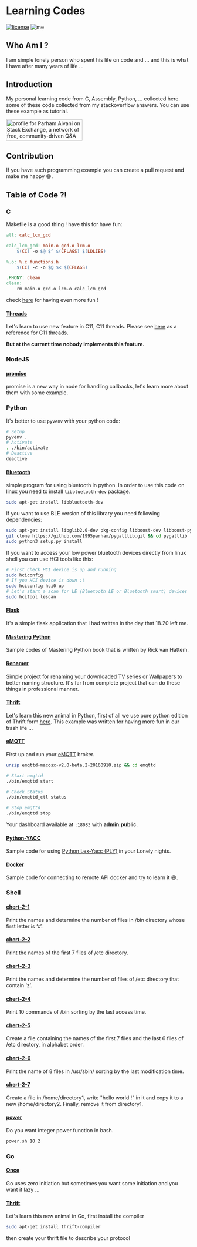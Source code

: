 # Learning Codes

[![license](https://img.shields.io/github/license/1995parham/Learning.svg?style=flat-square)]()
![me](https://img.shields.io/badge/me-parham-orange.svg?style=flat-square)

## Who Am I ?
I am simple lonely person who spent his life on code and ...
and this is what I have after many years of life ...

## Introduction
My personal learning code from C, Assembly, Python, ... collected
here. some of these code collected from
my stackoverflow answers.
You can use these example as tutorial.

<a href="http://stackexchange.com/users/5317842">
<img src="https://stackexchange.com/users/flair/5317842.png?theme=dark" width="208" height="58" alt="profile for Parham Alvani on Stack Exchange, a network of free, community-driven Q&amp;A sites" title="profile for Parham Alvani on Stack Exchange, a network of free, community-driven Q&amp;A sites">
</a>

## Contribution
If you have such programming example you can create a pull request and make me happy :smile:.

## Table of Code ?!
### C
Makefile is a good thing ! have this for have fun:
```Makefile
all: calc_lcm_gcd

calc_lcm_gcd: main.o gcd.o lcm.o
	$(CC) -o $@ $^ $(CFLAGS) $(LDLIBS)

%.o: %.c functions.h
	$(CC) -c -o $@ $< $(CFLAGS)

.PHONY: clean
clean:
	rm main.o gcd.o lcm.o calc_lcm_gcd
```
check [here](http://www.cs.colby.edu/maxwell/courses/tutorials/maketutor/) for having even more fun !

#### [Threads](C/Threads)
Let's learn to use new feature in C11, C11 threads.
Please see [here](http://en.cppreference.com/w/c/thread) as a reference for C11 threads.

**But at the current time nobody implements this feature.**

### NodeJS
#### [promise](NodeJS/promise)
promise is a new way in node for handling callbacks, let's learn more about them with some example.

### Python
It's better to use `pyvenv` with your python code:
```sh
# Setup
pyvenv .
# Activate
. ./bin/activate
# Deactive
deactive
```
#### [Bluetooth](Python/bluetooth)
simple program for using bluetooth in python.
In order to use this code on linux you need to install `libbluetooth-dev`
package.
```sh
sudo apt-get install libbluetooth-dev
```
If you want to use BLE version of this library you need following dependencies:
```sh
sudo apt-get install libglib2.0-dev pkg-config libboost-dev libboost-python-dev libboost-thread-dev
git clone https://github.com/1995parham/pygattlib.git && cd pygattlib
sudo python3 setup.py install
```
If you want to access your low power bluetooth devices directly from linux shell
you can use HCI tools like this:
```sh
# First check HCI device is up and running
sudo hciconfig
# If you HCI device is down :(
sudo hciconfig hci0 up
# Let's start a scan for LE (Bluetooth LE or Bluetooth smart) devices
sudo hcitool lescan
```
#### [Flask](Python/flask)
It's a simple flask application that I had written in the day that 18.20 left me.

#### [Mastering Python](Python/mastering-python)
Sample codes of Mastering Python book that is written by Rick van Hattem.

#### [Renamer](Python/renamer)
Simple project for renaming your downloaded TV series or Wallpapers to better naming structure.
It's far from complete project that can do these things in professional manner.

#### [Thrift](Python/thrift)
Let's learn this new animal in Python, first of all we use pure python edition of Thrift form
[here](https://github.com/eleme/thriftpy). This example was written for having more fun in our
trash life ...

#### [eMQTT](Python/emqtt)
First up and run your [eMQTT](http://emqtt.io/) broker.
```sh
unzip emqttd-macosx-v2.0-beta.2-20160910.zip && cd emqttd

# Start emqttd
./bin/emqttd start

# Check Status
./bin/emqttd_ctl status

# Stop emqttd
./bin/emqttd stop
```
Your dashboard available at `:18083` with **admin:public**.

#### [Python-YACC](Python/python-yacc)
Sample code for using [Python Lex-Yacc (PLY)](http://www.dabeaz.com/ply/ply.html)
in your Lonely nights.

#### [Docker](Python/docker)
Sample code for connecting to remote API docker and try to learn it :laughing:.

### Shell
#### [chert-2-1](Shell/chert-2/chert-2-1.sh)
Print the names and determine the number of files in /bin directory whose
first letter is ‘c’.

#### [chert-2-2](Shell/chert-2/chert-2-2.sh)
Print the names of the first 7 files of /etc directory.

#### [chert-2-3](Shell/chert-2/chert-2-3.sh)
Print the names and determine the number of files of /etc directory that
contain ‘z’.

#### [chert-2-4](Shell/chert-2/chert-2-4.sh)
Print 10 commands of /bin sorting by the last access time.

#### [chert-2-5](Shell/chert-2/chert-2-5.sh)
Create a file containing the names of the first 7 files and the last 6 files of
/etc directory, in alphabet order.

#### [chert-2-6](Shell/chert-2/chert-2-6.sh)
Print the name of 8 files in /usr/sbin/ sorting by the last modification time.

#### [chert-2-7](Shell/chert-2/chert-2-7.sh)
Create a file in /home/directory1, write "hello world !" in it and copy it to a
new /home/directory2. Finally, remove it from directory1.

#### [power](Shell/power.sh)
Do you want integer power function in bash.
```sh
power.sh 10 2
```

### Go
#### [Once](Go/once)
Go uses zero initiation but sometimes you want some initiation and you want it lazy ...
#### [Thrift](Go/thrift)
Let's learn this new animal in Go, first install the compiler
```sh
sudo apt-get install thrift-compiler
```
then create your thrift file to describe your protocol
